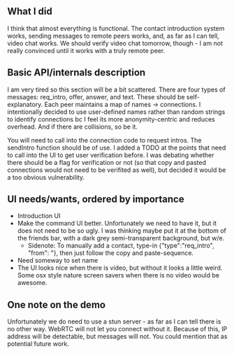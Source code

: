 ## What I did
I think that almost everything is functional. The contact introduction system works, sending
messages to remote peers works, and, as far as I can tell, video chat works. We should verify
video chat tomorrow, though - I am not really convinced until it works with a truly remote peer.

## Basic API/internals description
I am very tired so this section will be a bit scattered.
There are four types of messages: req_intro, offer, answer, and text. These should be
self-explanatory. Each peer maintains a map of names -> connections. I intentionally decided
to use user-defined names rather than random strings to identify connections bc I feel its
more anonymity-centric and reduces overhead. And if there are collisions, so be it. 

You will need to call into the connection code to request intros. The sendIntro function should
be of use. I added a TODO at the points that need to call into the UI to get user verification
before. I was debating whether there should be a flag for verification or not (so that copy and
pasted connections would not need to be verifited as well), but decided it would be a too obvious
vulnerability.

## UI needs/wants, ordered by importance
- Introduction UI
- Make the command UI better. Unfortunately we need to have it, but it does not need to be so ugly. I was thinking maybe put it at the bottom of the friends bar, with a dark grey semi-transparent background, but w/e.
	* Sidenote: To manually add a contact, type-in {"type":"req_intro", "from": <contact name to
add>"}, then just follow the copy and paste-sequence.
- Need someway to set name
- The UI looks nice when there is video, but without it looks a little weird. Some osx style nature
	screen savers when there is no video would be awesome.

## One note on the demo
Unfortunately we do need to use a stun server - as far as I can tell there is no other way.
WebRTC will not let you connect without it. Because of this, IP address will be detectable, but
messages will not. You could mention that as potential future work.
